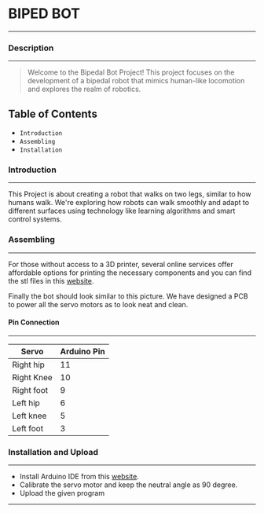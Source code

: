 # **BIPED BOT**
___

### Description
___
> Welcome to the Bipedal Bot Project! This project focuses on the development of a bipedal robot that mimics human-like locomotion and explores the realm of robotics.

## Table of Contents
- `Introduction`
- `Assembling`
- `Installation`

### Introduction
___
This Project is about creating a robot that walks on two legs, similar to how humans walk. We're exploring how robots can walk smoothly and adapt to different surfaces using technology like learning algorithms and smart control systems.

### Assembling
___
For those without access to a 3D printer, several online services offer affordable options for printing the necessary components and you can find the stl files in this     [website](https://www.instructables.com/Arduino-Controlled-Robotic-Biped/). 

Finally the bot should look similar to this picture.
We have designed a PCB to power all the servo motors as to look neat and clean.

#### Pin Connection
___
| Servo | Arduino Pin |
| --- | ----------- |
| Right hip | 11 |
| Right Knee | 10 |
| Right foot | 9 |
| Left hip | 6 |
| Left knee | 5 |
| Left foot | 3 |

### Installation and Upload
___
- Install Arduino IDE from this [website](https://www.arduino.cc/en/software).
- Calibrate the servo motor and keep the neutral angle as 90 degree.
- Upload the given program

---